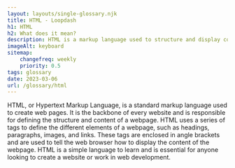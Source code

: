 ```yaml
--- 
layout: layouts/single-glossary.njk
title: HTML - Loopdash
h1: HTML
h2: What does it mean?
description: HTML is a markup language used to structure and display content on web pages, and is an essential component of WordPress development.
imageAlt: keyboard
sitemap:
	changefreq: weekly
	priority: 0.5
tags: glossary
date: 2023-03-06
url: /glossary/html
---
```


HTML, or Hypertext Markup Language, is a standard markup language used to create web pages. It is the backbone of every website and is responsible for defining the structure and content of a webpage. HTML uses a series of tags to define the different elements of a webpage, such as headings, paragraphs, images, and links. These tags are enclosed in angle brackets and are used to tell the web browser how to display the content of the webpage. HTML is a simple language to learn and is essential for anyone looking to create a website or work in web development.
